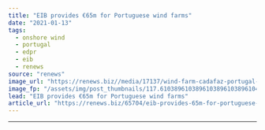 ```yaml
---
title: "EIB provides €65m for Portuguese wind farms"
date: "2021-01-13"
tags: 
  - onshore wind
  - portugal
  - edpr
  - eib
  - renews
source: "renews"
image_url: "https://renews.biz//media/17137/wind-farm-cadafaz-portugal-edpr.jpg?mode=crop&width=770&heightratio=0.6103896103896103896103896104&slimmage=true"
image_fp: "/assets/img/post_thumbnails/117.6103896103896103896103896104&slimmage=true"
lead: "EIB provides €65m for Portuguese wind farms"
article_url: "https://renews.biz/65704/eib-provides-65m-for-portuguese-wind-farms/"
---
```


---
